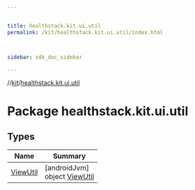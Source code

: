 ```yaml
---


title: healthstack.kit.ui.util
permalink: /kit/healthstack.kit.ui.util/index.html



sidebar: sdk_doc_sidebar

---
```



//[kit](/kit.html)/[healthstack.kit.ui.util](index.html)



# Package healthstack.kit.ui.util



## Types


| Name | Summary |
|---|---|
| [ViewUtil](-view-util/index.html) | [androidJvm]<br>object [ViewUtil](-view-util/index.html) |



